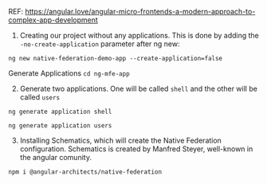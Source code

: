 REF:
https://angular.love/angular-micro-frontends-a-modern-approach-to-complex-app-development

1. Creating our project without any applications. This is done by adding the `-no-create-application` parameter after ng new:

```
ng new native-federation-demo-app --create-application=false
```

Generate Applications
`cd ng-mfe-app`

2. Generate two applications. One will be called `shell` and the other will be called `users`

`ng generate application shell`

`ng generate application users`

3. Installing Schematics, which will create the Native Federation configuration. Schematics is created by Manfred Steyer, well-known in the angular comunity. 

```npm i @angular-architects/native-federation```


